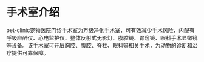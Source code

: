 # 手术室介绍

pet-clinic宠物医院门诊手术室为万级净化手术室，可有效减少手术风险，内配有呼吸麻醉仪、心电监护仪、整体反射式无影灯、腹腔镜、胃窥镜、眼科手术显微镜等设备。该手术室可开展胸腔、腹腔、脊柱、眼科等相关手术，为动物的诊断和治疗提供可靠保障。
